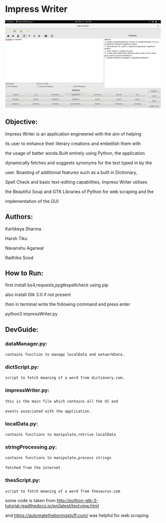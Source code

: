 # Impress Writer


![Screenshot](./ScreenshotNew.png)


## Objective:

Impress Writer is an application engineered with the aim of helping

its user to enhance their literary creations and embellish them with

the usage of better words.Built entirely using Python, the application

dynamically fetches and suggests synonyms for the text typed in by the

user. Boasting of additional features such as a built in Dictionary,

Spell Check and basic text-editing capabilities, Impress Writer utilises

the Beautiful Soup and GTK Libraries of Python for web scraping and the

implementation of the GUI

## Authors:

Kartikeya Sharma

Harsh Tiku

Navanshu Agarwal

Radhika Sood

## How to Run:

first install bs4,requests,pygtkspellcheck using pip

also install Gtk 3.0 if not present

then in terminal write the following command and press enter

python3 impressWriter.py

## DevGuide:

### dataManager.py:

	contains function to manage localData and networkData.

### dictScript.py:

	script to fetch meaning of a word from dictionary.com.

### impressWriter.py:

	this is the main file which contains all the UI and

	events associated with the application.

### localData.py:

	contains functions to manipulate,retrive localData

### stringProcessing.py:

	contains functions to manipulate,process strings

	fetched from the internet

### thesScript.py:

	script to fetch meaning of a word from thesaurus.com

some code is taken from http://python-gtk-3-tutorial.readthedocs.io/en/latest/textview.html

and https://automatetheboringstuff.com/ was helpful for web scraping.
